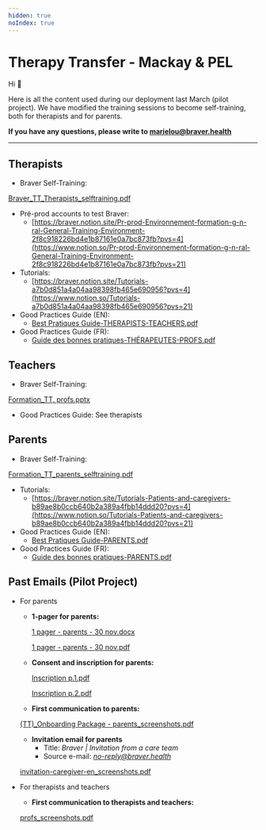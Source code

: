 ```yaml
---
hidden: true
noIndex: true
---
```


# Therapy Transfer - Mackay & PEL

Hi 👋

Here is all the content used during our deployment last March (pilot project). We have modified the training sessions to become self-training, both for therapists and for parents.

**If you have any questions, please write to marielou@braver.health**

---

## Therapists

- Braver Self-Training:

[Braver_TT_Therapists_selftraining.pdf](https://prod-files-secure.s3.us-west-2.amazonaws.com/786a7518-0d05-4c61-b2c7-9872594d07f5/b1620a25-eb43-4923-930c-df8529739ec1/Braver_TT_Therapists_selftraining.pdf)

- Pré-prod accounts to test Braver:
    - [https://braver.notion.site/Pr-prod-Environnement-formation-g-n-ral-General-Training-Environment-2f8c918226bd4e1b87161e0a7bc873fb?pvs=4](https://www.notion.so/Pr-prod-Environnement-formation-g-n-ral-General-Training-Environment-2f8c918226bd4e1b87161e0a7bc873fb?pvs=21)
- Tutorials:
    - [https://braver.notion.site/Tutorials-a7b0d851a4a04aa98398fb465e690956?pvs=4](https://www.notion.so/Tutorials-a7b0d851a4a04aa98398fb465e690956?pvs=21)
- Good Practices Guide (EN):
    - [Best Pratiques Guide-THERAPISTS-TEACHERS.pdf](https://braverhq.sharepoint.com/:b:/s/ModeleTrousseBraver/EdXao-GRGv5Bnq94s85WNoMBu0wGi6zva8NaxOzjx7carg?e=Hle5wL)
- Good Practices Guide (FR):
    - [Guide des bonnes pratiques-THÉRAPEUTES-PROFS.pdf](https://braverhq.sharepoint.com/:b:/s/ModeleTrousseBraver/EaJVggFIWfBBvux6s8PpSWYB7lXY-hKxpm0J_QnwsAH9OA?e=8aptiW)

## Teachers

- Braver Self-Training:

[Formation_TT. profs.pptx](https://prod-files-secure.s3.us-west-2.amazonaws.com/786a7518-0d05-4c61-b2c7-9872594d07f5/83ad129d-1c4e-48fa-98da-77de80b0f7b2/Formation_TT._profs.pptx)

- Good Practices Guide: See therapists

## Parents

- Braver Self-Training:

[Formation_TT_parents_selftraining.pdf](https://prod-files-secure.s3.us-west-2.amazonaws.com/786a7518-0d05-4c61-b2c7-9872594d07f5/e00985fc-0001-4c76-bda8-c6e4e068b1bd/Formation_TT_parents_selftraining.pdf)

- Tutorials:
    - [https://braver.notion.site/Tutorials-Patients-and-caregivers-b89ae8b0ccb640b2a389a4fbb14ddd20?pvs=4](https://www.notion.so/Tutorials-Patients-and-caregivers-b89ae8b0ccb640b2a389a4fbb14ddd20?pvs=21)
- Good Practices Guide (EN):
    - [Best Pratiques Guide-PARENTS.pdf](https://braverhq.sharepoint.com/:b:/s/ModeleTrousseBraver/ES4zLsKM0R9MuOuhvU8OAzMBvCDSB7Nswj4YhGWr_z_DaQ?e=6hbfSs)
- Good Practices Guide (FR):
    - [Guide des bonnes pratiques-PARENTS.pdf](https://braverhq.sharepoint.com/:b:/s/ModeleTrousseBraver/EStqj87NOTNFtZ1ZxUl1MM8BcKzKmdTqIATyQHq1YaPFDA?e=Qa8NPS)

## Past Emails (Pilot Project)

- For parents
    - **1-pager for parents:**
        
        [1 pager - parents - 30 nov.docx](https://prod-files-secure.s3.us-west-2.amazonaws.com/786a7518-0d05-4c61-b2c7-9872594d07f5/3fdde380-f04e-4fb8-a104-fc0c40847868/1_pager_-_parents_-_30_nov.docx)
        
        [1 pager - parents - 30 nov.pdf](https://prod-files-secure.s3.us-west-2.amazonaws.com/786a7518-0d05-4c61-b2c7-9872594d07f5/95c7dfd3-f5ee-4f6d-a932-f087e7249a70/1_pager_-_parents_-_30_nov.pdf)
        
    - **Consent and inscription for parents:**
        
        [Inscription p.1.pdf](https://prod-files-secure.s3.us-west-2.amazonaws.com/786a7518-0d05-4c61-b2c7-9872594d07f5/8cd04adc-5559-4773-9a73-c2683b0e1d23/Inscription_p.1.pdf)
        
        [Inscription p.2.pdf](https://prod-files-secure.s3.us-west-2.amazonaws.com/786a7518-0d05-4c61-b2c7-9872594d07f5/b477c51b-2397-48e9-89e2-4d09695a7918/Inscription_p.2.pdf)
        
    - **First communication to parents:**
    
    [(TT)_Onboarding Package - parents_screenshots.pdf](https://prod-files-secure.s3.us-west-2.amazonaws.com/786a7518-0d05-4c61-b2c7-9872594d07f5/7a91c628-aad0-452e-a56b-f02f31de6f87/(TT)_Onboarding_Package_-_parents_screenshots.pdf)
    
    - **Invitation email for parents**
        - Title: *Braver | Invitation from a care team*
        - Source e-mail: *no-reply@braver.health*
    
    [invitation-caregiver-en_screenshots.pdf](https://prod-files-secure.s3.us-west-2.amazonaws.com/786a7518-0d05-4c61-b2c7-9872594d07f5/59057510-cd76-4285-81ba-373b89ad28a8/invitation-caregiver-en_screenshots.pdf)
    
- For therapists and teachers
    - **First communication to therapists and teachers:**
    
    [profs_screenshots.pdf](https://prod-files-secure.s3.us-west-2.amazonaws.com/786a7518-0d05-4c61-b2c7-9872594d07f5/55fcfce1-2f8d-4b20-9aff-b78140d8d66e/profs_screenshots.pdf)